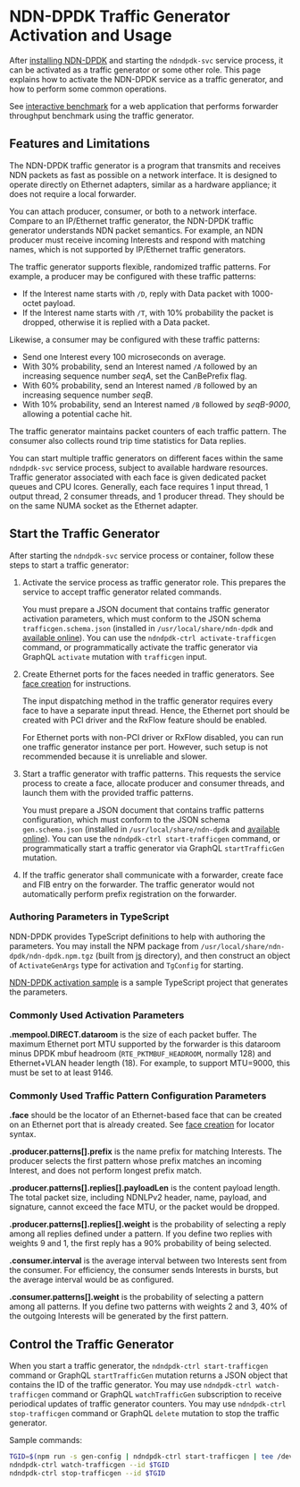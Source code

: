 # NDN-DPDK Traffic Generator Activation and Usage

After [installing NDN-DPDK](INSTALL.md) and starting the `ndndpdk-svc` service process, it can be activated as a traffic generator or some other role.
This page explains how to activate the NDN-DPDK service as a traffic generator, and how to perform some common operations.

See [interactive benchmark](../sample/benchmark) for a web application that performs forwarder throughput benchmark using the traffic generator.

## Features and Limitations

The NDN-DPDK traffic generator is a program that transmits and receives NDN packets as fast as possible on a network interface.
It is designed to operate directly on Ethernet adapters, similar as a hardware appliance; it does not require a local forwarder.

You can attach producer, consumer, or both to a network interface.
Compare to an IP/Ethernet traffic generator, the NDN-DPDK traffic generator understands NDN packet semantics.
For example, an NDN producer must receive incoming Interests and respond with matching names, which is not supported by IP/Ethernet traffic generators.

The traffic generator supports flexible, randomized traffic patterns.
For example, a producer may be configured with these traffic patterns:

* If the Interest name starts with `/D`, reply with Data packet with 1000-octet payload.
* If the Interest name starts with `/T`, with 10% probability the packet is dropped, otherwise it is replied with a Data packet.

Likewise, a consumer may be configured with these traffic patterns:

* Send one Interest every 100 microseconds on average.
* With 30% probability, send an Interest named `/A` followed by an increasing sequence number *seqA*, set the CanBePrefix flag.
* With 60% probability, send an Interest named `/B` followed by an increasing sequence number *seqB*.
* With 10% probability, send an Interest named `/B` followed by *seqB-9000*, allowing a potential cache hit.

The traffic generator maintains packet counters of each traffic pattern.
The consumer also collects round trip time statistics for Data replies.

You can start multiple traffic generators on different faces within the same `ndndpdk-svc` service process, subject to available hardware resources.
Traffic generator associated with each face is given dedicated packet queues and CPU lcores.
Generally, each face requires 1 input thread, 1 output thread, 2 consumer threads, and 1 producer thread.
They should be on the same NUMA socket as the Ethernet adapter.

## Start the Traffic Generator

After starting the `ndndpdk-svc` service process or container, follow these steps to start a traffic generator:

1. Activate the service process as traffic generator role.
   This prepares the service to accept traffic generator related commands.

   You must prepare a JSON document that contains traffic generator activation parameters, which must conform to the JSON schema `trafficgen.schema.json` (installed in `/usr/local/share/ndn-dpdk` and [available online](https://ndn-dpdk.ndn.today/schema/trafficgen.schema.json)).
   You can use the `ndndpdk-ctrl activate-trafficgen` command, or programmatically activate the traffic generator via GraphQL `activate` mutation with `trafficgen` input.

2. Create Ethernet ports for the faces needed in traffic generators.
   See [face creation](face.md) for instructions.

   The input dispatching method in the traffic generator requires every face to have a separate input thread.
   Hence, the Ethernet port should be created with PCI driver and the RxFlow feature should be enabled.

   For Ethernet ports with non-PCI driver or RxFlow disabled, you can run one traffic generator instance per port.
   However, such setup is not recommended because it is unreliable and slower.

3. Start a traffic generator with traffic patterns.
   This requests the service process to create a face, allocate producer and consumer threads, and launch them with the provided traffic patterns.

   You must prepare a JSON document that contains traffic patterns configuration, which must conform to the JSON schema `gen.schema.json` (installed in `/usr/local/share/ndn-dpdk` and [available online](https://ndn-dpdk.ndn.today/schema/gen.schema.json)).
   You can use the `ndndpdk-ctrl start-trafficgen` command, or programmatically start a traffic generator via GraphQL `startTrafficGen` mutation.

4. If the traffic generator shall communicate with a forwarder, create face and FIB entry on the forwarder.
   The traffic generator would not automatically perform prefix registration on the forwarder.

### Authoring Parameters in TypeScript

NDN-DPDK provides TypeScript definitions to help with authoring the parameters.
You may install the NPM package from `/usr/local/share/ndn-dpdk/ndn-dpdk.npm.tgz` (built from [js](../js) directory), and then construct an object of `ActivateGenArgs` type for activation and `TgConfig` for starting.

[NDN-DPDK activation sample](../sample/activate) is a sample TypeScript project that generates the parameters.

### Commonly Used Activation Parameters

**.mempool.DIRECT.dataroom** is the size of each packet buffer.
The maximum Ethernet port MTU supported by the forwarder is this dataroom minus DPDK mbuf headroom (`RTE_PKTMBUF_HEADROOM`, normally 128) and Ethernet+VLAN header length (18).
For example, to support MTU=9000, this must be set to at least 9146.

### Commonly Used Traffic Pattern Configuration Parameters

**.face** should be the locator of an Ethernet-based face that can be created on an Ethernet port that is already created.
See [face creation](face.md) for locator syntax.

**.producer.patterns\[\].prefix** is the name prefix for matching Interests.
The producer selects the first pattern whose prefix matches an incoming Interest, and does not perform longest prefix match.

**.producer.patterns\[\].replies\[\].payloadLen** is the content payload length.
The total packet size, including NDNLPv2 header, name, payload, and signature, cannot exceed the face MTU, or the packet would be dropped.

**.producer.patterns\[\].replies\[\].weight** is the probability of selecting a reply among all replies defined under a pattern.
If you define two replies with weights 9 and 1, the first reply has a 90% probability of being selected.

**.consumer.interval** is the average interval between two Interests sent from the consumer.
For efficiency, the consumer sends Interests in bursts, but the average interval would be as configured.

**.consumer.patterns\[\].weight** is the probability of selecting a pattern among all patterns.
If you define two patterns with weights 2 and 3, 40% of the outgoing Interests will be generated by the first pattern.

## Control the Traffic Generator

When you start a traffic generator, the `ndndpdk-ctrl start-trafficgen` command or GraphQL `startTrafficGen` mutation returns a JSON object that contains the ID of the traffic generator.
You may use `ndndpdk-ctrl watch-trafficgen` command or GraphQL `watchTrafficGen` subscription to receive periodical updates of traffic generator counters.
You may use `ndndpdk-ctrl stop-trafficgen` command or GraphQL `delete` mutation to stop the traffic generator.

Sample commands:

```bash
TGID=$(npm run -s gen-config | ndndpdk-ctrl start-trafficgen | tee /dev/stderr | jq -r '.id')
ndndpdk-ctrl watch-trafficgen --id $TGID
ndndpdk-ctrl stop-trafficgen --id $TGID
```
